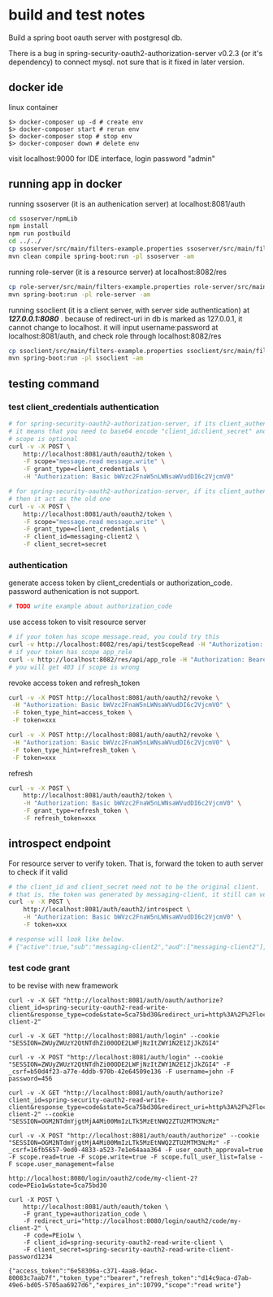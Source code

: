 # build and test notes
Build a spring boot oauth server with postgresql db.

There is a bug in spring-security-oauth2-authorization-server v0.2.3 (or it's dependency) to connect mysql. not sure that is it fixed in later version.

## docker ide 
linux container

    $> docker-composer up -d # create env
    $> docker-composer start # rerun env
    $> docker-composer stop # stop env
    $> docker-composer down # delete env

visit localhost:9000 for IDE interface, login password "admin"

## running app in docker
running ssoserver (it is an authenication server) at localhost:8081/auth
```bash
cd ssoserver/npmLib
npm install
npm run postbuild
cd ../../
cp ssoserver/src/main/filters-example.properties ssoserver/src/main/filters-dev.properties
mvn clean compile spring-boot:run -pl ssoserver -am
```

running role-server (it is a resource server) at localhost:8082/res
```bash
cp role-server/src/main/filters-example.properties role-server/src/main/filters-dev.properties
mvn spring-boot:run -pl role-server -am
```

running ssoclient (it is a client server, with server side authentication) at ***127.0.0.1:8080*** . because of redirect-uri in db is marked as 127.0.0.1, it cannot change to localhost. it will input username:password at localhost:8081/auth, and check role through localhost:8082/res
```bash
cp ssoclient/src/main/filters-example.properties ssoclient/src/main/filters-dev.properties
mvn spring-boot:run -pl ssoclient -am
```

## testing command

### test client_credentials authentication
```bash
# for spring-security-oauth2-authorization-server, if its client_authentication_methods is "client_secret_basic"
# it means that you need to base64 encode "client_id:client_secret" and put in header "Authorization: Basic base64(client_id:client_secret)"
# scope is optional
curl -v -X POST \
	http://localhost:8081/auth/oauth2/token \
	-F scope="message.read message.write" \
	-F grant_type=client_credentials \
	-H "Authorization: Basic bWVzc2FnaW5nLWNsaWVudDI6c2VjcmV0"

# for spring-security-oauth2-authorization-server, if its client_authentication_methods is "client_secret_post"
# then it act as the old one
curl -v -X POST \
	http://localhost:8081/auth/oauth2/token \
	-F scope="message.read message.write" \
	-F grant_type=client_credentials \
	-F client_id=messaging-client2 \
	-F client_secret=secret
```

### authentication
generate access token by client_credentials or authorization_code. password authenication is not support.
```bash
# TODO write example about authorization_code
```

use access token to visit resource server
```bash
# if your token has scope message.read, you could try this
curl -v http://localhost:8082/res/api/testScopeRead -H "Authorization: Bearer xxxx"
# if your token has scope app_role
curl -v http://localhost:8082/res/api/app_role -H "Authorization: Bearer xxxx"
# you will get 403 if scope is wrong
```

revoke access token and refresh_token
```bash
curl -v -X POST http://localhost:8081/auth/oauth2/revoke \
 -H "Authorization: Basic bWVzc2FnaW5nLWNsaWVudDI6c2VjcmV0" \
 -F token_type_hint=access_token \
 -F token=xxx

curl -v -X POST http://localhost:8081/auth/oauth2/revoke \
 -H "Authorization: Basic bWVzc2FnaW5nLWNsaWVudDI6c2VjcmV0" \
 -F token_type_hint=refresh_token \
 -F token=xxx
```

refresh
```bash
curl -v -X POST \
	http://localhost:8081/auth/oauth2/token \
	-H "Authorization: Basic bWVzc2FnaW5nLWNsaWVudDI6c2VjcmV0" \
	-F grant_type=refresh_token \
	-F refresh_token=xxx
```



## introspect endpoint
For resource server to verify token. That is, forward the token to auth server to check if it valid

```bash
# the client_id and client_secret need not to be the original client.
# that is, the token was generated by messaging-client, it still can verified by messaging-client2
curl -v -X POST \
	http://localhost:8081/auth/oauth2/introspect \
	-H "Authorization: Basic bWVzc2FnaW5nLWNsaWVudDI6c2VjcmV0" \
	-F token=xxx

# response will look like below.
# {"active":true,"sub":"messaging-client2","aud":["messaging-client2"],"nbf":1675400912,"scope":"app_role","iss":"http://localhost:8081/auth","exp":1675401212,"iat":1675400912,"client_id":"messaging-client2","token_type":"Bearer"}
```

### test code grant
to be revise with new framework
```
curl -v -X GET "http://localhost:8081/auth/oauth/authorize?client_id=spring-security-oauth2-read-write-client&response_type=code&state=5ca75bd30&redirect_uri=http%3A%2F%2Flocalhost%3A8080%2Flogin%2Foauth2%2Fcode%2Fmy-client-2"

curl -v -X GET "http://localhost:8081/auth/login" --cookie "SESSION=ZWUyZWUzY2QtNTdhZi00ODE2LWFjNzItZWY1N2E1ZjJkZGI4"

curl -v -X POST "http://localhost:8081/auth/login" --cookie "SESSION=ZWUyZWUzY2QtNTdhZi00ODE2LWFjNzItZWY1N2E1ZjJkZGI4" -F _csrf=b50d4f23-a77e-4ddb-970b-42e64509e136 -F username=john -F password=456

curl -v -X GET "http://localhost:8081/auth/oauth/authorize?client_id=spring-security-oauth2-read-write-client&response_type=code&state=5ca75bd30&redirect_uri=http%3A%2F%2Flocalhost%3A8080%2Flogin%2Foauth2%2Fcode%2Fmy-client-2" --cookie "SESSION=OGM2NTdmYjgtMjA4Mi00MmIzLTk5MzEtNWQ2ZTU2MTM3NzMz"

curl -v -X POST "http://localhost:8081/auth/oauth/authorize" --cookie "SESSION=OGM2NTdmYjgtMjA4Mi00MmIzLTk5MzEtNWQ2ZTU2MTM3NzMz" -F _csrf=16fb5657-9ed0-4833-a523-7e1e64aaa364 -F user_oauth_approval=true -F scope.read=true -F scope.write=true -F scope.full_user_list=false -F scope.user_management=false

http://localhost:8080/login/oauth2/code/my-client-2?code=PEio1w&state=5ca75bd30

curl -X POST \
	http://localhost:8081/auth/oauth/token \
	-F grant_type=authorization_code \
	-F redirect_uri="http://localhost:8080/login/oauth2/code/my-client-2" \
	-F code=PEio1w \
	-F client_id=spring-security-oauth2-read-write-client \
	-F client_secret=spring-security-oauth2-read-write-client-password1234

{"access_token":"6e58306a-c371-4aa8-9dac-80083c7aab7f","token_type":"bearer","refresh_token":"d14c9aca-d7ab-49e6-bd05-5705aa6927d6","expires_in":10799,"scope":"read write"}
```
